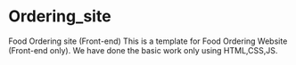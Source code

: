 # Ordering_site
Food Ordering site (Front-end)
This is a template for Food Ordering Website (Front-end only). We have done the basic work only using HTML,CSS,JS.
